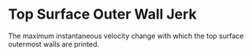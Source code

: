 Top Surface Outer Wall Jerk
====
The maximum instantaneous velocity change with which the top surface outermost walls are printed.